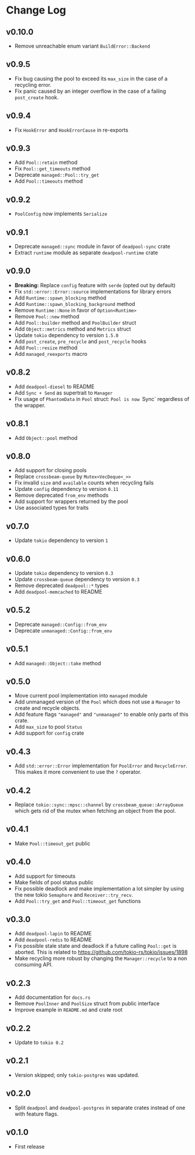 # Change Log

## v0.10.0

- Remove unreachable enum variant `BuildError::Backend`

## v0.9.5

- Fix bug causing the pool to exceed its `max_size` in the
  case of a recycling error.
- Fix panic caused by an integer overflow in the case of
  a failing `post_create` hook.

## v0.9.4

- Fix `HookError` and `HookErrorCause` in re-exports

## v0.9.3

* Add `Pool::retain` method
* Fix `Pool::get_timeouts` method
* Deprecate `managed::Pool::try_get`
* Add `Pool::timeouts` method

## v0.9.2

* `PoolConfig` now implements `Serialize`

## v0.9.1

* Deprecate `managed::sync` module in favor of `deadpool-sync` crate
* Extract `runtime` module as separate `deadpool-runtime` crate

## v0.9.0

* __Breaking:__ Replace `config` feature with `serde` (opted out by default)
* Fix `std::error::Error::source` implementations for library errors
* Add `Runtime::spawn_blocking` method
* Add `Runtime::spawn_blocking_background` method
* Remove `Runtime::None` in favor of `Option<Runtime>`
* Remove `Pool::new` method
* Add `Pool::builder` method and `PoolBuilder` struct
* Add `Object::metrics` method and `Metrics` struct
* Update `tokio` dependency to version `1.5.0`
* Add `post_create`, `pre_recycle` and `post_recycle` hooks
* Add `Pool::resize` method
* Add `managed_reexports` macro

## v0.8.2

* Add `deadpool-diesel` to README
* Add `Sync + Send` as supertrait to `Manager`
* Fix usage of `PhantomData` in `Pool` struct: `Pool is now `Sync` regardless of the wrapper.

## v0.8.1

* Add `Object::pool` method

## v0.8.0

* Add support for closing pools
* Replace `crossbeam-queue` by `Mutex<VecDeque<_>>`
* Fix invalid `size` and `available` counts when recycling fails
* Update `config` dependency to version `0.11`
* Remove deprecated `from_env` methods
* Add support for wrappers returned by the pool
* Use associated types for traits

## v0.7.0

* Update `tokio` dependency to version `1`

## v0.6.0

* Update `tokio` dependency to version `0.3`
* Update `crossbeam-queue` dependency to version `0.3`
* Remove deprecated `deadpool::*` types
* Add `deadpool-memcached` to README

## v0.5.2

* Deprecate `managed::Config::from_env`
* Deprecate `unmanaged::Config::from_env`

## v0.5.1

* Add `managed::Object::take` method

## v0.5.0

* Move current pool implementation into `managed` module
* Add unmanaged version of the `Pool` which does not use a `Manager`
  to create and recycle objects.
* Add feature flags `"managed"` and `"unmanaged"` to enable only parts
  of this crate.
* Add `max_size` to pool `Status`
* Add support for `config` crate

## v0.4.3

* Add `std::error::Error` implementation for `PoolError` and `RecycleError`.
  This makes it more convenient to use the `?` operator.

## v0.4.2

* Replace `tokio::sync::mpsc::channel` by `crossbeam_queue::ArrayQueue`
  which gets rid of the mutex when fetching an object from the pool.

## v0.4.1

* Make `Pool::timeout_get` public

## v0.4.0

* Add support for timeouts
* Make fields of pool status public
* Fix possible deadlock and make implementation a lot simpler by using
  the new tokio `Semaphore` and `Receiver::try_recv`.
* Add `Pool::try_get` and `Pool::timeout_get` functions

## v0.3.0

* Add `deadpool-lapin` to README
* Add `deadpool-redis` to README
* Fix possible stale state and deadlock if a future calling `Pool::get` is
  aborted. This is related to <https://github.com/tokio-rs/tokio/issues/1898>
* Make recycling more robust by changing the `Manager::recycle` to a non
  consuming API.

## v0.2.3

* Add documentation for `docs.rs`
* Remove `PoolInner` and `PoolSize` struct from public interface
* Improve example in `README.md` and crate root

## v0.2.2

* Update to `tokio 0.2`

## v0.2.1

* Version skipped; only `tokio-postgres` was updated.

## v0.2.0

* Split `deadpool` and `deadpool-postgres` in separate crates instead of
    one with feature flags.

## v0.1.0

* First release
